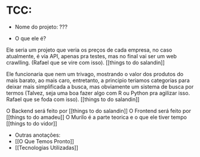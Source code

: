 # TCC:

- Nome do projeto: ???

- O que ele é?

Ele seria um projeto que veria os preços de cada empresa, no caso atualmente, é via API, apenas pra testes, mas no final vai ser um web crawlling. (Rafael que se vire com isso). [[things to do salandin]]

Ele funcionaria que nem um trivago, mostrando o valor dos produtos do mais barato, ao mais caro, entretanto, a principio teriamos categorias para deixar mais simplificada a busca, mas obviamente um sistema de busca por termos (Talvez, seja uma boa fazer algo com R ou Python pra agilizar isso. Rafael que se foda com isso). [[things to do salandin]]

O Backend será feito por [[things to do salandin]]
O Frontend será feito por [[things to do amadeu]]
O Murilo é a parte teorica e o que ele tiver tempo [[things to do vidor]]

- Outras anotações:
- [[O Que Temos Pronto]]
- [[Tecnologias Utilizadas]]